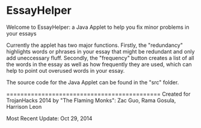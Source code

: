 EssayHelper
===========

Welcome to EssayHelper: a Java Applet to help you fix minor problems in your essays

Currently the applet has two major functions. Firstly, the "redundancy" highlights words or phrases in your essay that might be redundant and only add uneccessary fluff.
Secondly, the "frequency" button creates a list of all the words in the essay as well as how frequently they are used, which can help to point out overused words in your essay.

The source code for the Java Applet can be found in the "src" folder.

============================================
Created for TrojanHacks 2014 by "The Flaming Monks":
  Zac Guo, Rama Gosula, Harrison Leon

Most Recent Update: Oct 29, 2014
